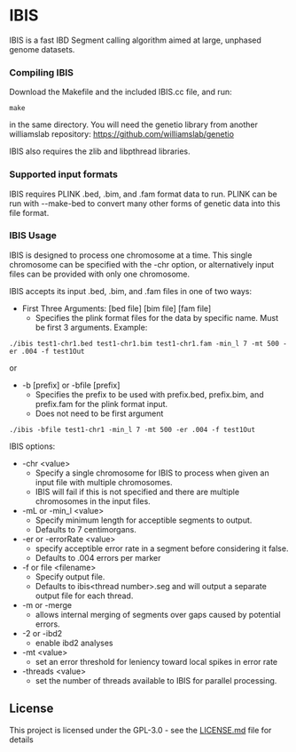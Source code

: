 # IBIS

IBIS is a fast IBD Segment calling algorithm aimed at large, unphased genome datasets.

### Compiling IBIS

Download the Makefile and the included IBIS.cc file, and run:

```
make
```
in the same directory. You will need the genetio library from another williamslab repository:
https://github.com/williamslab/genetio

IBIS also requires the zlib and libpthread libraries.
### Supported input formats

IBIS requires PLINK .bed, .bim, and .fam format data to run. PLINK can be run with --make-bed to convert many other forms of genetic data into this file format.

### IBIS Usage

IBIS is designed to process one chromosome at a time. This single chromosome can be specified with the -chr option, or alternatively input files can be provided with only one chromosome.

IBIS accepts its input .bed, .bim, and .fam files in one of two ways:

* First Three Arguments: [bed file] [bim file] [fam file]         
	* Specifies the plink format files for the data by specific name. Must be first 3 arguments.
Example:
```
./ibis test1-chr1.bed test1-chr1.bim test1-chr1.fam -min_l 7 -mt 500 -er .004 -f test1Out
```
or
* -b [prefix] or -bfile [prefix]         
	* Specifies the prefix to be used with prefix.bed, prefix.bim, and prefix.fam for the plink format input.
	* Does not need to be first argument

```
./ibis -bfile test1-chr1 -min_l 7 -mt 500 -er .004 -f test1Out
```
IBIS options:

* -chr \<value\>
	* Specify a single chromosome for IBIS to process when given an input file with multiple chromosomes.
	* IBIS will fail if this is not specified and there are multiple chromosomes in the input files.
* -mL or -min_l \<value\>            
	* Specify minimum length for acceptible segments to output.
	* Defaults to 7 centimorgans.
* -er or -errorRate \<value\>        
	* specify acceptible error rate in a segment before considering it false.                           
	* Defaults to .004 errors per marker
* -f or file \<filename\>           
	* Specify output file.
	* Defaults to ibis\<thread number\>.seg and will output a separate output file for each thread.
* -m or -merge                    
	* allows internal merging of segments over gaps caused by potential errors.
* -2 or -ibd2                     
	* enable ibd2 analyses
* -mt \<value\>                     
	* set an error threshold for leniency toward local spikes in error rate
* -threads \<value\>                
	* set the number of threads available to IBIS for parallel processing.

## License

This project is licensed under the GPL-3.0 - see the [LICENSE.md](LICENSE.md) file for details
